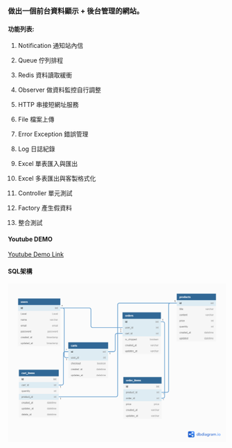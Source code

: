 ### 做出一個前台資料顯示 + 後台管理的網站。

#### 功能列表:

1. Notification 通知站內信

2. Queue 佇列排程

3. Redis 資料讀取緩衝

4. Observer 做資料監控自行調整

5. HTTP 串接短網址服務

6. File 檔案上傳

7. Error Exception 錯誤管理

8. Log 日誌紀錄

9. Excel 單表匯入與匯出

10. Excel 多表匯出與客製格式化

11. Controller 單元測試

12. Factory 產生假資料

13. 整合測試

#### Youtube DEMO

[Youtube Demo Link](https://youtu.be/ZmNn5XDHOxI) 

#### SQL架構

![SQL Scheme](e-commerce.png) 

